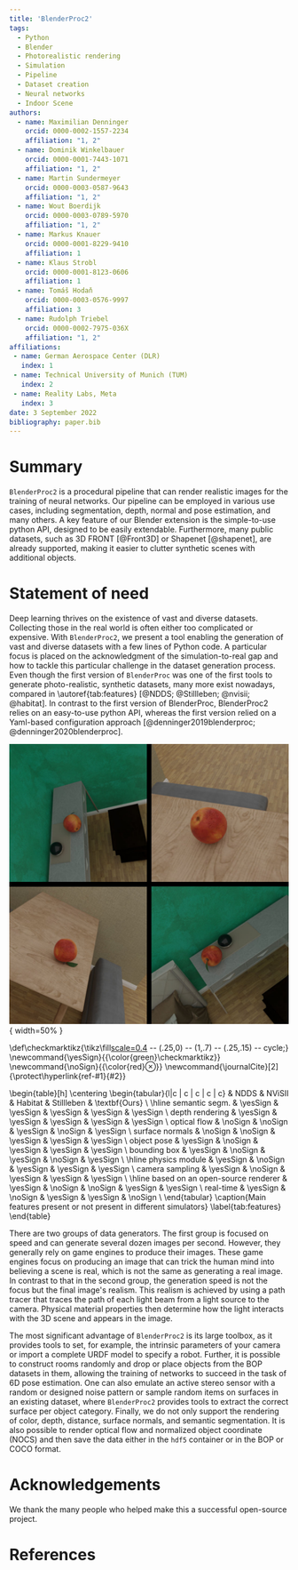 ```yaml
---
title: 'BlenderProc2'
tags:
  - Python
  - Blender
  - Photorealistic rendering
  - Simulation
  - Pipeline
  - Dataset creation
  - Neural networks
  - Indoor Scene
authors:
  - name: Maximilian Denninger
    orcid: 0000-0002-1557-2234
    affiliation: "1, 2"
  - name: Dominik Winkelbauer
    orcid: 0000-0001-7443-1071
    affiliation: "1, 2"
  - name: Martin Sundermeyer
    orcid: 0000-0003-0587-9643
    affiliation: "1, 2"
  - name: Wout Boerdijk
    orcid: 0000-0003-0789-5970
    affiliation: "1, 2"
  - name: Markus Knauer
    orcid: 0000-0001-8229-9410
    affiliation: 1
  - name: Klaus Strobl
    orcid: 0000-0001-8123-0606
    affiliation: 1
  - name: Tomáš Hodaň
    orcid: 0000-0003-0576-9997
    affiliation: 3
  - name: Rudolph Triebel
    orcid: 0000-0002-7975-036X
    affiliation: "1, 2"
affiliations:
 - name: German Aerospace Center (DLR)
   index: 1
 - name: Technical University of Munich (TUM)
   index: 2
 - name: Reality Labs, Meta
   index: 3
date: 3 September 2022
bibliography: paper.bib
---
```


# Summary

`BlenderProc2` is a procedural pipeline that can render realistic images for the training of neural networks. 
Our pipeline can be employed in various use cases, including segmentation, depth, normal and pose estimation, and many others. 
A key feature of our Blender extension is the simple-to-use python API, designed to be easily extendable. 
Furthermore, many public datasets, such as 3D FRONT [@Front3D] or Shapenet [@shapenet], are already supported, making it easier to clutter synthetic scenes with additional objects.

# Statement of need

Deep learning thrives on the existence of vast and diverse datasets. 
Collecting those in the real world is often either too complicated or expensive. 
With `BlenderProc2`, we present a tool enabling the generation of vast and diverse datasets with a few lines of Python code.
A particular focus is placed on the acknowledgment of the simulation-to-real gap and how to tackle this particular challenge in the dataset generation process.
Even though the first version of `BlenderProc` was one of the first tools to generate photo-realistic, synthetic datasets, many more exist nowadays, compared in \autoref{tab:features} [@NDDS; @Stillleben; @nvisii; @habitat].
In contrast to the first version of BlenderProc, BlenderProc2 relies on an easy-to-use python API, whereas the first version relied on a Yaml-based configuration approach [@denninger2019blenderproc; @denninger2020blenderproc].

![An apple randomly sampled in the 3D FRONT dataset [@Front3D].](images/front_3d_object_sampling.jpg){ width=50% }

\def\checkmarktikz{\tikz\fill[scale=0.4](0,.35) -- (.25,0) -- (1,.7) -- (.25,.15) -- cycle;} 
\newcommand{\yesSign}{{\color{green}\checkmarktikz}}
\newcommand{\noSign}{{\color{red}$\otimes$}}
\newcommand{\journalCite}[2]{\protect\hyperlink{ref-#1}{#2}}

\begin{table}[h]
\centering
\begin{tabular}{l|c | c | c | c | c}
 & NDDS & NViSII & Habitat & Stillleben & \textbf{Ours} \\
\hline
semantic segm. & \yesSign & \yesSign & \yesSign & \yesSign & \yesSign \\
depth rendering & \yesSign & \yesSign & \yesSign & \yesSign & \yesSign \\
optical flow & \noSign & \noSign & \yesSign & \noSign & \yesSign \\
surface normals & \noSign & \noSign & \yesSign & \yesSign & \yesSign \\
object pose & \yesSign & \noSign & \yesSign & \yesSign & \yesSign \\
bounding box & \yesSign & \noSign & \yesSign & \noSign & \yesSign \\
\hline
physics module & \yesSign & \noSign & \yesSign & \yesSign & \yesSign \\
camera sampling & \yesSign & \noSign & \yesSign & \yesSign & \yesSign \\
\hline
based on an open-source renderer & \yesSign & \noSign & \noSign & \yesSign & \yesSign \\
real-time & \yesSign & \noSign & \yesSign & \yesSign & \noSign \\
\end{tabular}
\caption{Main features present or not present in different simulators}
\label{tab:features}
\end{table}


There are two groups of data generators.
The first group is focused on speed and can generate several dozen images per second. 
However, they generally rely on game engines to produce their images. These game engines focus on producing an image that can trick the human mind into believing a scene is real, which is not the same as generating a real image. 
In contrast to that in the second group, the generation speed is not the focus but the final image's realism. 
This realism is achieved by using a path tracer that traces the path of each light beam from a light source to the camera.
Physical material properties then determine how the light interacts with the 3D scene and appears in the image.

The most significant advantage of `BlenderProc2` is its large toolbox, as it provides tools to set, for example, the intrinsic parameters of your camera or import a complete URDF model to specify a robot.
Further, it is possible to construct rooms randomly and drop or place objects from the BOP datasets in them, allowing the training of networks to succeed in the task of 6D pose estimation. 
One can also emulate an active stereo sensor with a random or designed noise pattern or sample random items on surfaces in an existing dataset, where `BlenderProc2` provides tools to extract the correct surface per object category.
Finally, we do not only support the rendering of color, depth, distance, surface normals, and semantic segmentation. 
It is also possible to render optical flow and normalized object coordinate (NOCS) and then save the data either in the `hdf5` container or in the BOP or COCO format.

# Acknowledgements

We thank the many people who helped make this a successful open-source project.

# References
